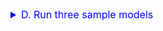 <details><summary style="font-size:16px; color:blue">
D. Run three sample models
</summary>

 1. Run s11_search-app from the AIDocs_test1 directory.  
 
    <details><summary><code>cd AIDocs_test1</code></summary></details>
    <details><summary><code>ait s11 t041</code></summary>

        50506.0949.05  s11           Running test: t041

        -----------------------------------------------------------

        * Creating app .env template file for PC_Code: 'rm231p'..
          Creating hardware file for 'rm231p'..
          Saving hardware info for rm231p into the template file: '.env_s11-template_rm231p.txt'

          Merging file, .env_s11-template_rm231p.txt, with file, s11_model-tests.txt.
           to create an .env file with the following parameters:

            1. Model:           qwen2:0.5b
            2. CTX_Size:        16000
            3. Temperature:     0.3
            4. SysPmt Code:     GKN1-SIMP
            5. Do Doc Search:   No
            6. Do Web Search:   No
            7. Use SysPmt File: No
            8. Use UsrPmt File: No
            9. Test Title:      t041_qwen2;0.5b_1,1-test on rm231p
           10. SysPrompt Tests: 1
           11. UsrPrompt Runs:  1
           12. First Run Id:    s11_t041.01
           13. Sections:        RunId

          Saved .env file for test run t041.

        50506.0949.07  s11  t041     Running search_u2.08.mjs t041
        50506.0949.07  s11  t041.01  Starting qwen2:0.5b           GKN1-SIMP  KP0   16000  0.3
        50506.0949.18                Finished qwen2:0.5b        in 2.19 secs, 239.18 tps

        -----------------------------------------------------------

    </details>   

 2. Let's open VSCode and look at the `run-tests.sh` script in the s11_search-app folder.

    <details><summary><code>code AIDocs_test1-robin.code-workspace</code></summary></details>  

    <details><summary<code>Open the file: <code>run-tests.sh</code></summary>

        #!/bin/bash

             if [ "${1:0:3}" == "ver" ]; then "../../._2/MWTs/AIC00_getVersion.sh"; exit; fi    # .(50420.01.4)
             aApp2="s11"; if [[ "$1" =~ [acs][0-9]{2} ]]; then aApp2=$1; shift; fi              # .(50429.05.13)
                          if [[ "$2" =~ [acs][0-9]{2} ]]; then aApp2=$2; aArgs=("$@"); unset aArgs[1]; set -- "${aArgs[@]}"; fi         # .(50429.05.14 )

                    aRun_Tests="../../._2/MWTs/AIC15_runTests_u1.02.sh"
                    aScore_Script="../s14_grading-app/score_u2.08.mjs"
             export SEARCH_SCRIPT="search_u2.08.mjs"

             export APP=${aApp2}

        #    export LOGGER=
        #    export LOGGER="log"   # no workie
        #    export LOGGER="inputs"
             export LOGGER="log,inputs"

             export DOIT="1"
             export DEBUG="0"
             export DRYRUN="0"                                                                  # .(50506.03.1 RAM Add DRYRUN)                                           
        #    export SCOREIT="0"                                                                 # .(50506.03.2 RAM New way to score it)                  

             export PC_CODE="rm231p"

             bash  "${aRun_Tests}"  "$@";                                if [ $? -ne 0 ]; then exit 1; fi
        #    node  "${aScore_Script}" "gemma2:2b" "--app:s11";           if [ $? -ne 0 ]; then exit 1; fi  
       
    </details>   

    We're changing 3 variables in the run script.  

    <details><summary><span style="font-size:11px; padding-left:13px">Comment line 16   </span><code> # export LOGGER="log,inputs"</code></summary>
       <ul><li style="font-size:11px;"><code>LOGGER</code>: by turning off this override, we'll see all the sections set for this test in the `model-script.txt` files.</li></ul>   
    </details>  

    <details><summary><span style="font-size:11px; padding-left:23px">Change line 21    </span><code> &nbsp; export PC_CODE="myMac"</code></summary> 
       <ul><li style="font-size:11px;"><code>PC_CODE</code>: by making it empty, a new Hardware code will be generated.</li></ul>  
    </details>  

    <details><summary><span style="font-size:11px; padding-left: 2px">Uncomment line 24 </span><code> &nbsp; node  "${aScore_Script}" "gemma2:2b" "--app:s11";  </code></summary> 
       <ul><li style="font-size:11px;"><code>SCOREIT</code> by turning it on, the model test run will be scored.</li></ul>
    </details>  
    

 3. Let's run it again to see a new hardware code being created, all output for sections: `Parms,Docs,Stats,Results, 
    as well running the scoring model.              
    
    <details><summary><code>ait s11 041</code></summary>    

          Running test for: 't041' for app s11.

          Merging file, .env_s11-template_cn0g0p.txt, with file, s11_model-tests.txt.
           to create an .env file with the following parameters:

            1. Model:           qwen2:0.5b
            2. CTX_Size:        16000
            3. Temperature:     0.3
            4. SysPmt Code:     GKN1-SIMP
            5. Do Doc Search:   No
            6. Do Web Search:   No
            7. Use SysPmt File: No
            8. Use UsrPmt File: No
            9. Test Title:      t041_qwen2;0.5b_1,1-test on cn0g0p
           10. SysPrompt Tests: 1
           11. UsrPrompt Runs:  1
           12. First Run Id:    s11_t041.01
           13. Sections:        Parms,Docs,Search,Stats,Results

          Saved .env file for test run t041.

        --------------------------------------------------------------------------------------------------------------------------------------------------
          - AIC90[ 192]  Setting logfile to: './docs/a11_search-app/25.05.May/a11_t041_qwen2;0.5b_1,1-test on cn0g0p/s11_t041.01.4.50506.2230_Response.txt
        -------------------------------------------------------------------------------------------------------------------------------------

         Enter an AI Model Query Prompt (e.g., 'Summarize the key events in the history of Artifical Intelligence.'): 
        ---------------------------------------------------------
        * No text content for the AI model to query or summarize.

        Combined Prompt for Model: qwen2:0.5b  (RunId: s11_t041.01, No: 1 of 1)
        ----------------------------------------------------------------------------------------------
          Docs:      "0 Sources, 0 bytes from collection, ''."
          SysPrompt: "Please use the information in the following text "
          UsrPrompt: "KP0: Summarize the key events in the history of Artifical Intelligence."
          Prompt:    "{UsrPrompt}. {SysPrompt}, {Docs}"

        Ollama Response for Model: qwen2:0.5b  (RunId: s11_t041.01, No: 1 of 1)
        -------------------------------------------------------------------------------------------------------------------------------------------------
        Artificial intelligence (AI) has been a hot topic in technology and artificial intelligence has existed for many years. In this article, we will
            explore some significant events that have shaped the history of AI.

        In 1956, Alan Mathison Shaw and Norman MacKay published their paper "An Introduction to Artificial Intelligence". This paper laid the foundation
            of AI as a discipline of computing, not just being used in science or engineering. However, it is important to note that this paper was written on
            the IBM PC platform.

        In 1970s, John McCarthy started working at AT&T Research and began developing AI technology called Model-Training System (MCS). This system was a
            precursor to artificial intelligence systems.

        In 1968, George Dantzig published "Machines for Manipulating Data", which laid the foundation of modern computer science. The book introduced the
            concept of using computers to perform tasks without human intervention.

        In 1975, Marvin Minsky created the first artificial neural network in the form of a simple machine called Mini-Model and later on, he proposed
            Neural Networks as a new way of thinking for computers.

        In 1986, John McCarthy started working at AT&T Research and began developing Artificial Intelligence systems such as Model-Training System (MCS).
            This system was the first AI system that used machine learning algorithms to predict human behavior.

        In 1993, Richard Bellman developed the concept of reinforcement learning, which led to the emergence of the so-called Deep Deterministic Finite
            Automaton (DDFA) model.

        In 2001, Scott Meyers published a paper titled "Learning with Experience". This work led to the creation of artificial neural networks that can be
            used for tasks such as speech recognition and image analysis.

        In recent years, advancements in AI have continued to develop rapidly. One key event is the rise of deep learning technology which allows
            computers to learn patterns from data without explicit instructions. Deep learning has been widely applied in various fields such as computer
            vision, natural language processing, machine translation, and more.

        In summary, Artificial Intelligence has evolved from its earliest days on the IBM PC platform in the late 20th century, to a new era where AI
            systems are being used for tasks like speech recognition, image analysis, and decision-making. The development of artificial intelligence
            technology continues to be a topic that is constantly pushing the boundaries of what can be achieved using computers.
        -------------------------------------------------------------------------------------------------------------------------------------------------

        ----------------------------------------------------------------------------------------------
        Ollama Run Statistics:
        ---------------------------------------------------------
            Server: rm228d-w10p_Windows-Prod1 (127.0.0.1)
            Operating System:       Win11 Pro
            CPU/GPU/RAM:            i7-13700HX, RTX 4080, 32 GB
            Computer:               HP OMEN 16
            Session.Post ID:        s11_t041.01.4.50506.2230
            Model Name:             qwen2:0.5b
            Temperature:            0.3
            Context Window:         16000 bytes
            Total Duration:         2.24 seconds
            Eval Count:             496 tokens
            Eval Duration:          2.16 seconds
            Prompt Eval Count:      32 tokens
            Tokens per Second:      229.63 tps

        ----------------------------------------------------------------------------------------------
        ========== ------ ===== ------ ===== ------ ===== ------ ===== ------ ===== ------ ===== ------ ===== ------ ===== ------ ===== ------ ===== -----

        50506.2230.49  s14  t001     Running score_u2.08.mjs
        --------------------------------------------------------------------------------------------------------------------------------------------------
          - AIC90[ 192]  Setting logfile to: './docs/a14_grading-app/25.05.May/a14_t001_gemma2;2b_1,1-test on rm228p/s14_t001.18.4.50506.2230_Response.txt
        -------------------------------------------------------------------------------------------------------------------------------------

         Enter an AI Model Query Prompt (e.g., 'What is this document about?'): 

        Files Search Prompt: "What is this document about?"
        ---------------------------------------------------------

          Reading from file: ./s14_scoring-prompt.txt

        Combined Prompt for Model: gemma2:2b  (RunId: s14_t001.18, No: 1 of 1)
        ---------------------------------------------------------------------------------------------- 
          Docs:      "1 Source, 5911 bytes from file, 's14_scoring-prompt.txt'."
          SysPrompt: "Summarize the information and provide an answer. Use only the information in the following articles to answer the question: "
          UsrPrompt: "KP0: What is this document about?"
          Prompt:    "{UsrPrompt}. {SysPrompt}, {Docs}"

        Ollama Response for Model: gemma2:2b  (RunId: s14_t001.18, No: 1 of 1)
        -------------------------------------------------------------------------------------------------------------------------------------------------
        ### Evaluation for Response

        **Accuracy**: 8
        Justification: The response accurately describes several key events and figures in AI history. It highlights milestones like the publication of
            "An Introduction to Artificial Intelligence," the development of Model-Training System (MCS), and groundbreaking contributions from individuals
            like Marvin Minsky, John McCarthy, and Richard Bellman. However, there are some oversimplifications, such as referring to George Dantzig's work
            solely in the context of computer science and not mentioning its broader influence on various fields.

        **Relevance**: 8
        Justification:  The response directly addresses the user prompt by providing a summary of key historical events in AI. It uses specific details
            about dates, individuals, and inventions, focusing on events that shaped the field's progression. While it mentions the "emergence of deep
            learning technology," it doesn't elaborate on how this relates to broader trends or future developments in the field.

        **Coherence**: 7
        Justification: The response is generally organized chronologically, but there are a few instances where transitions could be smoother. For
            example, mentioning "Deep Learning" after discussing "speech recognition and image analysis" feels like it jumps into a new section without a
            clear transition. Overall, the response presents information clearly, though minor improvements to flow and structure could enhance coherence
            further.

        **Total Score**: 7
        Overall Comments: The provided text offers a good overview of key milestones in AI history; however, some details could be expanded upon. It would
            benefit from connecting deeper learning's impact on various fields more directly within the historical context.  An additional mention of current
            trends like Natural Language Processing (NLP) and the role of machine learning in decision-making would enhance the overall analysis of this
            field.

        -------------------------------------------------------------------------------------------------------------------------------------------------

        ----------------------------------------------------------------------------------------------
        Ollama Run Statistics:
        ---------------------------------------------------------
            Server: rm228d-w10p_Windows-Prod1 (127.0.0.1)
            Operating System:       Win11 Pro
            CPU/GPU/RAM:            i7-13700HX, RTX 4080, 32 GB
            Computer:               HP OMEN 16
            Session.Post ID:        s14_t001.18.4.50506.2230
            Model Name:             gemma2:2b
            Temperature:            0.7
            Context Window:         4000 bytes
            Total Duration:         3.68 seconds
            Eval Count:             358 tokens
            Eval Duration:          3.39 seconds
            Prompt Eval Count:      1275 tokens
            Tokens per Second:      105.55 tps

        ----------------------------------------------------------------------------------------------
        ========== ------ ===== ------ ===== ------ ===== ------ ===== ------ ===== ------ ===== ------ ===== ------ ===== ------ ===== ------ ===== -----    

    </details>

</details>

<!-- ---------------------------------------------------------------------------------- -->
        